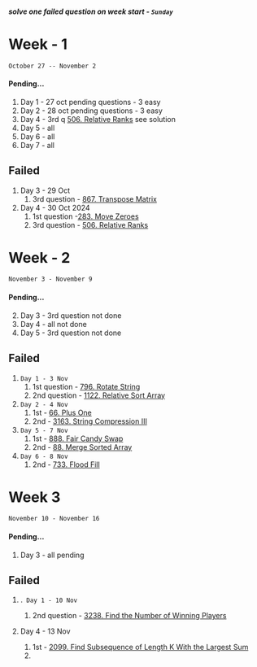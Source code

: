 ##### solve one failed question on week start - `Sunday`
# Week - 1 
`October 27 -- November 2`
#### Pending...
1. Day 1 - 27 oct pending questions - 3 easy
2. Day 2 - 28 oct pending questions - 3 easy
3. Day 4 - 3rd q [506. Relative Ranks](https://leetcode.com/problems/relative-ranks/) see solution
4. Day 5 - all
5. Day 6 - all
6. Day 7 - all
## Failed
1. Day 3 - 29 Oct
	1. 3rd question - [867. Transpose Matrix](https://leetcode.com/problems/transpose-matrix/)
2. Day 4 - 30 Oct 2024
	1. 1st question -[283. Move Zeroes](https://leetcode.com/problems/move-zeroes/)
	2. 3rd question - [506. Relative Ranks](https://leetcode.com/problems/relative-ranks/)


# Week - 2
`November 3 - November 9`

#### Pending...
2. Day 3 - 3rd question not done
3. Day 4 - all not done
4. Day 5 - 3rd question not done

## Failed
1. `Day 1 - 3 Nov`
	1. 1st question - [796. Rotate String](https://leetcode.com/problems/rotate-string/)
	2. 2nd question - [1122. Relative Sort Array](https://leetcode.com/problems/relative-sort-array/)
2. `Day 2 - 4 Nov`
	1. 1st - [66. Plus One](https://leetcode.com/problems/plus-one/)
	2. 2nd - [3163. String Compression III](https://leetcode.com/problems/string-compression-iii/)
5. `Day 5 - 7 Nov`
	1. 1st - [888. Fair Candy Swap](https://leetcode.com/problems/fair-candy-swap/)
	2. 2nd  - [88. Merge Sorted Array](https://leetcode.com/problems/merge-sorted-array/)
6. `Day 6 - 8 Nov`
	1. 2nd -  [733. Flood Fill](https://leetcode.com/problems/flood-fill/)
	
# Week 3
`November 10 - November 16`

#### Pending...
1. Day 3 - all pending

## Failed
1. .` Day 1 - 10 Nov`
	1. 2nd question - [3238. Find the Number of Winning Players](https://leetcode.com/problems/find-the-number-of-winning-players/)

4. Day 4 - 13 Nov
	1. 1st - [2099. Find Subsequence of Length K With the Largest Sum](https://leetcode.com/problems/find-subsequence-of-length-k-with-the-largest-sum/)
	2. 
